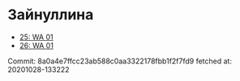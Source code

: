 # Зайнуллина
- [25: WA 01](25.md)
- [26: WA 01](26.md)

Commit: 8a0a4e7ffcc23ab588c0aa3322178fbb1f2f7fd9
 fetched at: 20201028-133222
